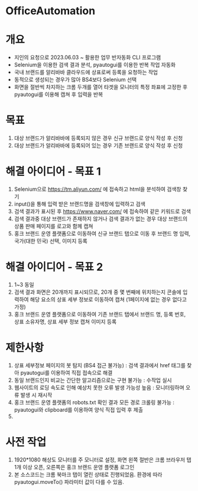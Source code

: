 # OfficeAutomation

# 개요
- 지인의 요청으로 2023.06.03 ~ 활용한 업무 반자동화 CLI 프로그램
- Selenium을 이용한 검색 결과 분석, pyautogui를 이용한 반복 작업 자동화
- 국내 브랜드를 알리바바 클라우드에 상표로써 등록을 요청하는 작업
- 동적으로 생성되는 경우가 많아 BS4보다 Selenium 선택
- 화면을 절반씩 차지하는 크롬 두개를 열어 타겟을 모니터의 특정 좌표에 고정한 후 pyautogui를 이용해 캡쳐 후 입력을 반복

# 목표
1. 대상 브랜드가 알리바바에 등록되지 않은 경우 신규 브랜드로 양식 작성 후 신청
2. 대상 브랜드가 알리바바에 등록되어 있는 경우 기존 브랜드로 양식 작성 후 신청

# 해결 아이디어 - 목표 1
1. Selenium으로 https://tm.aliyun.com/ 에 접속하고 html을 분석하여 검색창 찾기
2. input()을 통해 입력 받은 브랜드명을 검색창에 입력하고 검색
3. 검색 결과가 표시된 후 https://www.naver.com/ 에 접속하여 같은 키워드로 검색
4. 검색 결과중 대상 브랜드가 존재하지 않거나 검색 결과가 없는 경우 대상 브랜드의 상품 판매 페이지를 로고와 함께 캡쳐
5. 홍크 브랜드 운영 플랫폼으로 이동하여 신규 브랜드 탭으로 이동 후 브랜드 명 입력, 국가(대한 민국) 선택, 이미지 등록

# 해결 아이디어 - 목표 2
1. 1~3 동일
2. 검색 결과 화면은 20개까지 표시되므로, 20개 중 몇 번째에 위치하는지 콘솔에 입력하여 해당 요소의 상표 세부 정보로 이동하여 캡쳐 (1페이지에 없는 경우 없다고 가정)
4. 홍크 브랜드 운영 플랫폼으로 이동하여 기존 브랜드 탭에서 브랜드 명, 등록 번호, 상표 소유자명, 상표 세부 정보 캡쳐 이미지 등록

# 제한사항
1. 상표 세부정보 페이지의 봇 탐지 (BS4 접근 불가능) : 검색 결과에서 href 태그를 찾아 pyautogui를 이용하여 직접 접속으로 해결
2. 동일 브랜드인지 비교는 간단한 알고리즘으로는 구현 불가능 : 수작업 실시
3. 웹사이트의 로딩 속도로 인해 예상치 못한 오류 발생 가능성 높음 : 모니터링하며 오류 발생 시 재시작
4. 홍크 브랜드 운영 플랫폼의 robots.txt 확인 결과 모든 경로 크롤링 불가능 : pyautogui와 clipboard를 이용하여 양식 직접 입력 후 제출
5. 

# 사전 작업
1. 1920*1080 해상도 모니터를 주 모니터로 설정, 화면 왼쪽 절반은 크롬 브라우저 탭 1개 이상 오픈, 오른쪽은 홍크 브랜드 운영 플랫폼 로그인
2. 본 소스코드는 크롬 북마크 탭이 열린 상태로 진행되었음. 환경에 따라 pyautogui.moveTo() 파라미터 값이 다를 수 있음.
